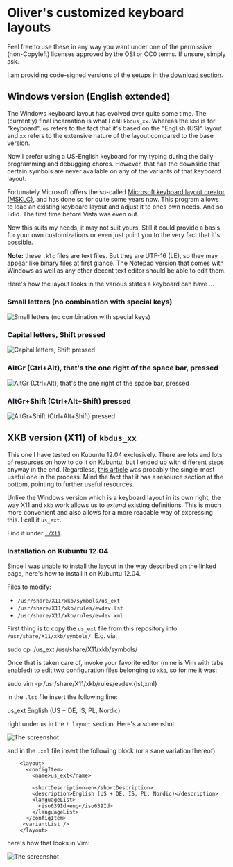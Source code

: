 ﻿# Oliver's customized keyboard layouts

Feel free to use these in any way you want under one of the permissive (non-Copyleft) licenses approved by the OSI or CC0 terms. If unsure, simply ask.

I am providing code-signed versions of the setups in the [download section](https://bitbucket.org/assarbad/kbd_layouts/downloads).

## Windows version (English extended)

The Windows keyboard layout has evolved over quite some time. The (currently) final incarnation is what I call `kbdus_xx`. Whereas the `kbd` is for "keyboard", `us` refers to the fact that it's based on the "English (US)" layout and `xx` refers to the extensive
nature of the layout compared to the base version.

Now I prefer using a US-English keyboard for my typing during the daily programming and debugging chores. However, that has the downside that certain symbols are never available on any of the variants of that keyboard layout.

Fortunately Microsoft offers the so-called [Microsoft keyboard layout creator (MSKLC)](https://msdn.microsoft.com/en-us/goglobal/bb964665.aspx), and has done so for quite some years now. This program allows to load an existing keyboard layout and adjust it to ones own needs. And so I did. The first time before Vista was even out.

Now this suits my needs, it may not suit yours. Still it could provide a basis for your own customizations or even just point you to the very fact that it's possible.

**Note:** these `.klc` files are text files. But they are UTF-16 (LE), so they may appear like binary files at first glance. The Notepad version that comes with Windows as well as any other decent text editor should be able to edit them.

Here's how the layout looks in the various states a keyboard can have ...

### Small letters (no combination with special keys)

![Small letters (no combination with special keys)](https://bitbucket.org/assarbad/kbd_layouts/raw/tip/images/kbdus_xx/01_no_modifiers.png)

### Capital letters, Shift pressed

![Capital letters, Shift pressed](https://bitbucket.org/assarbad/kbd_layouts/raw/tip/images/kbdus_xx/02_plus_shift.png)

### AltGr (Ctrl+Alt), that's the one right of the space bar, pressed

![AltGr (Ctrl+Alt), that's the one right of the space bar, pressed](https://bitbucket.org/assarbad/kbd_layouts/raw/tip/images/kbdus_xx/03_plus_altgr.png)

### AltGr+Shift (Ctrl+Alt+Shift) pressed

![AltGr+Shift (Ctrl+Alt+Shift) pressed](https://bitbucket.org/assarbad/kbd_layouts/raw/tip/images/kbdus_xx/04_plus_shift_altgr.png)

## XKB version (X11) of `kbdus_xx`

This one I have tested on Kubuntu 12.04 exclusively. There are lots and lots of resources on how to do it on Kubuntu, but I ended up with different steps anyway in the end. Regardless, [this article](http://michal.kosmulski.org/computing/articles/custom-keyboard-layouts-xkb.html) was probably the single-most useful one in the process. Mind the fact that it has a resource section at the bottom, pointing to further useful resources.

Unlike the Windows version which is a keyboard layout in its own right, the way X11 and `xkb` work allows us to *extend* existing definitions. This is much more convenient and also allows for a more readable way of expressing this. I call it `us_ext`.

Find it under [`./X11`](https://bitbucket.org/assarbad/kbd_layouts/src//X11/).

### Installation on Kubuntu 12.04

Since I was unable to install the layout in the way described on the linked page, here's how to install it on Kubuntu 12.04.

Files to modify:

* `/usr/share/X11/xkb/symbols/us_ext`
* `/usr/share/X11/xkb/rules/evdev.lst`
* `/usr/share/X11/xkb/rules/evdev.xml`

First thing is to copy the `us_ext` file from this repository into `/usr/share/X11/xkb/symbols/`. E.g. via:

  sudo cp ./us_ext /usr/share/X11/xkb/symbols/

Once that is taken care of, invoke your favorite editor (mine is Vim with tabs enabled) to edit two configuration files belonging to `xkb`, so for me it was:

  sudo vim -p /usr/share/X11/xkb/rules/evdev.{lst,xml}

in the `.lst` file insert the following line:

  us_ext          English (US + DE, IS, PL, Nordic)

right under `us` in the `! layout` section. Here's a screenshot:

![The screenshot](https://bitbucket.org/assarbad/kbd_layouts/raw/tip/images/evdev_lst.png)

and in the `.xml` file insert the following block (or a sane variation thereof):

```
    <layout>
      <configItem>
        <name>us_ext</name>

        <shortDescription>en</shortDescription>
        <description>English (US + DE, IS, PL, Nordic)</description>
        <languageList>
          <iso639Id>eng</iso639Id>
        </languageList>
      </configItem>
     <variantList />
    </layout>
```

here's how that looks in Vim:

![The screenshot](https://bitbucket.org/assarbad/kbd_layouts/raw/tip/images/evdev_xml.png)
